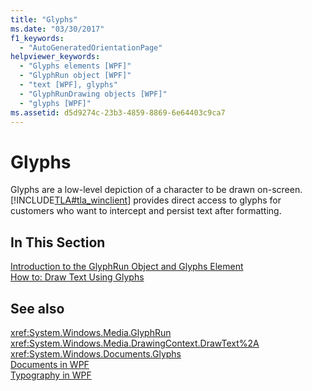 ```yaml
---
title: "Glyphs"
ms.date: "03/30/2017"
f1_keywords: 
  - "AutoGeneratedOrientationPage"
helpviewer_keywords: 
  - "Glyphs elements [WPF]"
  - "GlyphRun object [WPF]"
  - "text [WPF], glyphs"
  - "GlyphRunDrawing objects [WPF]"
  - "glyphs [WPF]"
ms.assetid: d5d9274c-23b3-4859-8869-6e64403c9ca7
---
```

# Glyphs
Glyphs are a low-level depiction of a character to be drawn on-screen. [!INCLUDE[TLA#tla_winclient](../../../../includes/tlasharptla-winclient-md.md)] provides direct access to glyphs for customers who want to intercept and persist text after formatting.  
  
## In This Section  
 [Introduction to the GlyphRun Object and Glyphs Element](../../../../docs/framework/wpf/advanced/introduction-to-the-glyphrun-object-and-glyphs-element.md)  
  [How to: Draw Text Using Glyphs](../../../../docs/framework/wpf/advanced/draw-text-using-glyphs.md)  
  
## See also
 <xref:System.Windows.Media.GlyphRun>  
 <xref:System.Windows.Media.DrawingContext.DrawText%2A>  
 <xref:System.Windows.Documents.Glyphs>  
 [Documents in WPF](../../../../docs/framework/wpf/advanced/documents-in-wpf.md)  
 [Typography in WPF](../../../../docs/framework/wpf/advanced/typography-in-wpf.md)
